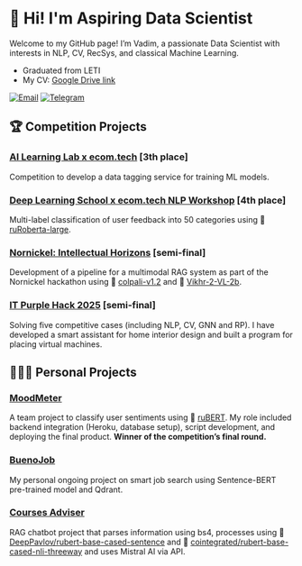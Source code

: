 # 👋 Hi! I'm Aspiring Data Scientist  

Welcome to my GitHub page! I’m Vadim, a passionate Data Scientist with interests in NLP, CV, RecSys, and classical Machine Learning. 

* Graduated from LETI
* My CV: [Google Drive link](https://drive.google.com/file/d/1nZ8v4ksXhvnaTy2tCzCKfiBUiBK7af0Y/view?usp=drive_link)

[![Email](https://img.shields.io/badge/-Email-D14836?style=flat&logo=Gmail&logoColor=white)](mailto:metanovus@mail.ru) 
[![Telegram](https://img.shields.io/badge/-Telegram-2CA5E0?style=flat&logo=Telegram&logoColor=white)](https://t.me/samoilov_vadim)

## 🏆 Competition Projects  

### [AI Learning Lab x ecom.tech](https://github.com/metanovus/ecom-tech-label-comp) [3th place]
Competition to develop a data tagging service for training ML models.

### [Deep Learning School x ecom.tech NLP Workshop](https://github.com/metanovus/ecom-tech-nlp-comp) [4th place]
Multi-label classification of user feedback into 50 categories using 🤗 [ruRoberta-large](https://huggingface.co/ai-forever/ruRoberta-large).  

### [Nornickel: Intellectual Horizons](https://github.com/metanovus/nornikel-rag-2024) [semi-final]
Development of a pipeline for a multimodal RAG system as part of the Nornickel hackathon using 🤗 [colpali-v1.2](https://huggingface.co/vidore/colpali-v1.2) and 🤗 [Vikhr-2-VL-2b](https://huggingface.co/Vikhrmodels/Vikhr-2-VL-2b-Instruct-experimental).

### [IT Purple Hack 2025](https://github.com/metanovus/it-purple-hack-2025) [semi-final]
Solving five competitive cases (including NLP, CV, GNN and RP). I have developed a smart assistant for home interior design and built a program for placing virtual machines.

## 👩🏻‍💻 Personal Projects

### [MoodMeter](https://github.com/metanovus/MoodMeter)  
A team project to classify user sentiments using 🤗 [ruBERT](https://huggingface.co/blanchefort/rubert-base-cased-sentiment-rurewiews). My role included backend integration (Heroku, database setup), script development, and deploying the final product. **Winner of the competition’s final round.**

### [BuenoJob](https://github.com/metanovus/bueno-job)
My personal ongoing project on smart job search using Sentence-BERT pre-trained model and Qdrant.

### [Courses Adviser](https://github.com/metanovus/rag-courses-advicer)
RAG chatbot project that parses information using bs4, processes using 🤗 [DeepPavlov/rubert-base-cased-sentence](https://huggingface.co/DeepPavlov/rubert-base-cased-sentence) and 🤗 [cointegrated/rubert-base-cased-nli-threeway](https://huggingface.co/cointegrated/rubert-base-cased-nli-threeway) and uses Mistral AI via API.
